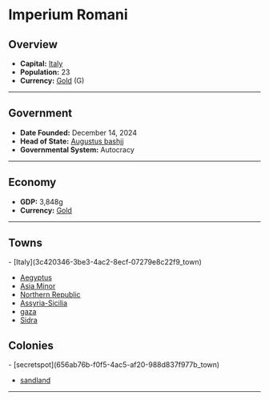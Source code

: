 <!--UNDEDITED FILE, remove this entire line if this file has been edited!-->
# <!--NAME-->Imperium Romani<!--NAME-->

## Overview

- **Capital:** <!--CAPITAL_LINK-->[Italy](3c420346-3be3-4ac2-8ecf-07279e8c22f9_town)<!--CAPITAL_LINK-->
- **Population:** <!--POPULATION-->23<!--POPULATION-->
- **Currency:** <!--CURRENCY_LINK-->[Gold](Gold_currency)<!--CURRENCY_LINK--> (<!--CURRENCY_ABV-->G<!--CURRENCY_ABV-->)

---

## Government

- **Date Founded:** <!--FOUNDED-->December 14, 2024<!--FOUNDED-->
- **Head of State:** <!--LEADER_TITLE_LINK-->[Augustus bashjj](bashjj_user)<!--LEADER_TITLE_LINK-->
- **Governmental System:** <!--GOVERNMENT-->Autocracy<!--GOVERNMENT-->

---

## Economy

- **GDP:** <!--GDP-->3,848g<!--GDP-->
- **Currency:** <!--CURRENCY_LINK-->[Gold](Gold_currency)<!--CURRENCY_LINK-->

---

## Towns

<!--TOWNS-->- [Italy](3c420346-3be3-4ac2-8ecf-07279e8c22f9_town)
- [Aegyptus](44882a74-f932-47da-92ea-4593ea555fa2_town)
- [Asia Minor](246dfebc-65b0-4cc9-b59f-4d62752fdbac_town)
- [Northern Republic](acaf8a41-dcbe-4ceb-b15b-881ba6cb0f96_town)
- [Assyria-Sicilia](ded573de-c4fe-4978-8348-46c692f91f9d_town)
- [gaza](320c4fa9-2b0d-474c-b536-436ffc425259_town)
- [Sidra](cfc436f4-d874-4bed-a6a5-bb3a6c017e75_town)<!--TOWNS-->

## Colonies

<!--COLONIES-->- [secretspot](656ab76b-f0f5-4ac5-af20-988d837f977b_town)
- [sandland](e6785dc2-b791-4021-90ed-e5d1dfca0bc1_town)<!--COLONIES-->

---